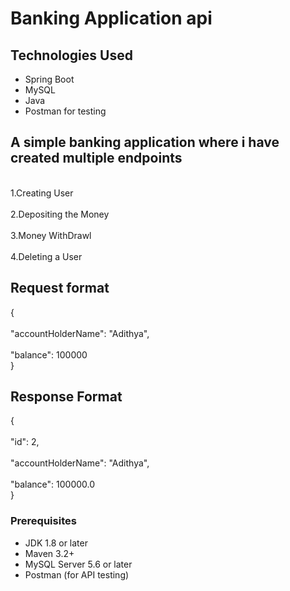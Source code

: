  <h1>Banking Application api</h1>

 ## Technologies Used

- Spring Boot
- MySQL
- Java
- Postman for testing

<h2>A simple banking application where i have created multiple endpoints</h2>

<br>1.Creating User</br>
<br>2.Depositing the Money</br>
<br>3.Money WithDrawl</br>
<br>4.Deleting a User</br>



## Request format

{<br>
    <br>"accountHolderName": "Adithya",</br>
    <br>"balance": 100000</br>
}

## Response Format 
{<br>
    <br>"id": 2,</br>
    <br>"accountHolderName": "Adithya",</br>
    <br>"balance": 100000.0</br>
}</br>

### Prerequisites

- JDK 1.8 or later
- Maven 3.2+
- MySQL Server 5.6 or later
- Postman (for API testing)


